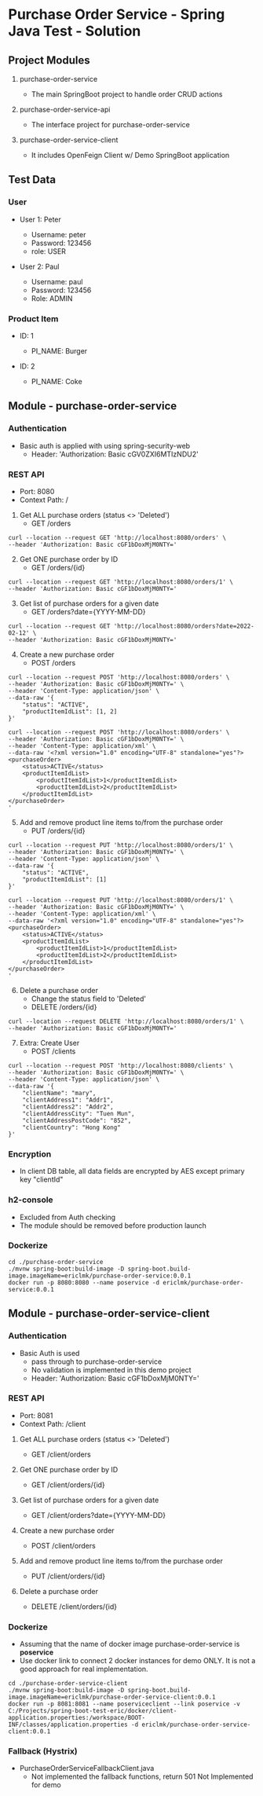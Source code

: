 # Purchase Order Service - Spring Java Test - Solution

## Project Modules

1. purchase-order-service
   * The main SpringBoot project to handle order CRUD actions
   

2. purchase-order-service-api
   * The interface project for purchase-order-service
   

3. purchase-order-service-client
   * It includes OpenFeign Client w/ Demo SpringBoot application

## Test Data
### User
* User 1: Peter
  * Username: peter
  * Password: 123456
  * role: USER


* User 2: Paul
   * Username: paul
   * Password: 123456
   * Role: ADMIN

### Product Item
* ID: 1
   * PI_NAME: Burger

* ID: 2
   * PI_NAME: Coke

## Module - purchase-order-service

### Authentication
* Basic auth is applied with using spring-security-web
  * Header: 'Authorization: Basic cGV0ZXI6MTIzNDU2' 

### REST API
* Port: 8080
* Context Path: /

1. Get ALL purchase orders (status <> 'Deleted')
   * GET /orders
```
curl --location --request GET 'http://localhost:8080/orders' \
--header 'Authorization: Basic cGF1bDoxMjM0NTY='
```

2. Get ONE purchase order by ID
   * GET /orders/{id}
```
curl --location --request GET 'http://localhost:8080/orders/1' \
--header 'Authorization: Basic cGF1bDoxMjM0NTY='
```

3. Get list of purchase orders for a given date
   * GET /orders?date={YYYY-MM-DD}
```
curl --location --request GET 'http://localhost:8080/orders?date=2022-02-12' \
--header 'Authorization: Basic cGF1bDoxMjM0NTY='
```

4. Create a new purchase order
   * POST /orders
```
curl --location --request POST 'http://localhost:8080/orders' \
--header 'Authorization: Basic cGF1bDoxMjM0NTY=' \
--header 'Content-Type: application/json' \
--data-raw '{
    "status": "ACTIVE",
    "productItemIdList": [1, 2]
}'
```

```
curl --location --request POST 'http://localhost:8080/orders' \
--header 'Authorization: Basic cGF1bDoxMjM0NTY=' \
--header 'Content-Type: application/xml' \
--data-raw '<?xml version="1.0" encoding="UTF-8" standalone="yes"?>
<purchaseOrder>
    <status>ACTIVE</status>
    <productItemIdList>
        <productItemIdList>1</productItemIdList>
        <productItemIdList>2</productItemIdList>
    </productItemIdList>
</purchaseOrder>
'
```

5. Add and remove product line items to/from the purchase order
   * PUT /orders/{id}
```
curl --location --request PUT 'http://localhost:8080/orders/1' \
--header 'Authorization: Basic cGF1bDoxMjM0NTY=' \
--header 'Content-Type: application/json' \
--data-raw '{
    "status": "ACTIVE",
    "productItemIdList": [1]
}'
```

```
curl --location --request PUT 'http://localhost:8080/orders/1' \
--header 'Authorization: Basic cGF1bDoxMjM0NTY=' \
--header 'Content-Type: application/xml' \
--data-raw '<?xml version="1.0" encoding="UTF-8" standalone="yes"?>
<purchaseOrder>
    <status>ACTIVE</status>
    <productItemIdList>
        <productItemIdList>1</productItemIdList>
        <productItemIdList>2</productItemIdList>
    </productItemIdList>
</purchaseOrder>
'
```

6. Delete a purchase order
   * Change the status field to 'Deleted'
   * DELETE /orders/{id}
```
curl --location --request DELETE 'http://localhost:8080/orders/1' \
--header 'Authorization: Basic cGF1bDoxMjM0NTY='
```

7. Extra: Create User
   * POST /clients
```
curl --location --request POST 'http://localhost:8080/clients' \
--header 'Authorization: Basic cGF1bDoxMjM0NTY=' \
--header 'Content-Type: application/json' \
--data-raw '{
    "clientName": "mary",
    "clientAddress1": "Addr1",
    "clientAddress2": "Addr2",
    "clientAddressCity": "Tuen Mun",
    "clientAddressPostCode": "852",
    "clientCountry": "Hong Kong"
}'
```

### Encryption
* In client DB table, all data fields are encrypted by AES except primary key "clientId"

### h2-console
* Excluded from Auth checking
* The module should be removed before production launch

### Dockerize
```
cd ./purchase-order-service
./mvnw spring-boot:build-image -D spring-boot.build-image.imageName=ericlmk/purchase-order-service:0.0.1
docker run -p 8080:8080 --name poservice -d ericlmk/purchase-order-service:0.0.1 
```

## Module - purchase-order-service-client

### Authentication
* Basic Auth is used
  * pass through to purchase-order-service
  * No validation is implemented in this demo project
  * Header: 'Authorization: Basic cGF1bDoxMjM0NTY='

### REST API
* Port: 8081
* Context Path: /client

1. Get ALL purchase orders (status <> 'Deleted')
   * GET /client/orders

2. Get ONE purchase order by ID
   * GET /client/orders/{id}

3. Get list of purchase orders for a given date
   * GET /client/orders?date={YYYY-MM-DD}

4. Create a new purchase order
   * POST /client/orders

5. Add and remove product line items to/from the purchase order
   * PUT /client/orders/{id}

6. Delete a purchase order
   * DELETE /client/orders/{id}

### Dockerize
* Assuming that the name of docker image purchase-order-service is **poservice**
* Use docker link to connect 2 docker instances for demo ONLY. It is not a good approach for real implementation.
```
cd ./purchase-order-service-client
./mvnw spring-boot:build-image -D spring-boot.build-image.imageName=ericlmk/purchase-order-service-client:0.0.1
docker run -p 8081:8081 --name poserviceclient --link poservice -v C:/Projects/spring-boot-test-eric/docker/client-application.properties:/workspace/BOOT-INF/classes/application.properties -d ericlmk/purchase-order-service-client:0.0.1 
```

### Fallback (Hystrix)
* PurchaseOrderServiceFallbackClient.java
  * Not implemented the fallback functions, return 501 Not Implemented for demo